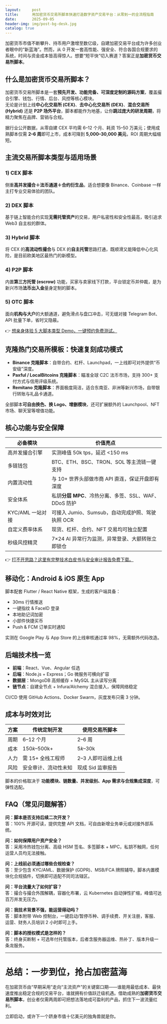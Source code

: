 ```yaml
---
layout:     post
title:      用加密货币交易所脚本快速打造数字资产交易平台：从零到一的全流程指南
date:       2025-09-05
header-img: img/post-bg-desk.jpg
catalog: true
---
```


加密货币市值不断攀升、持币用户激增至数亿级，自建加密交易平台成为许多创业者眼中的“新蓝海”。然而，从 0 开发一套高性能、强安全、符合各国合规要求的系统，时间与资金成本皆高得惊人。想要“短平快”切入赛道？答案正是**加密货币交易所脚本**。

## 什么是加密货币交易所脚本？

加密货币交易所脚本是一套**预先开发、功能完备、可深度定制的源码方案**，覆盖撮合引擎、钱包、行情、后台、风控等核心模块。  
无论是计划上线**中心化交易所 (CEX)**、**去中心化交易所 (DEX)**、**混合交易所 (Hybrid)** 还是 **P2P 场外平台**，脚本都能作为地基，让你**跳过庞大的研发周期**，将精力聚焦在品牌、营销与合规。

据行业公开数据，从零自建 CEX 平均需 6–12 个月、耗资 15–50 万美元；使用成熟脚本仅需 **2–6 周**即可上市，成本可降到 **5,000–30,000 美元**，ROI 周期大幅缩短。

## 主流交易所脚本类型与适用场景

### 1) CEX 脚本  
侧重**高并发撮合＋法币通道＋合约衍生品**，适合想要像 Binance、Coinbase 一样主打专业交易体验的团队。

### 2) DEX 脚本  
基于链上智能合约实现**无需托管资产**的交易，用户私密性和安全性最高，吸引追求 Web3 自主权的群体。

### 3) Hybrid 脚本  
将 CEX 的**高流动性撮合**与 DEX 的**自主托管**思路打通，既顺滑又能降低中心化风险，是目前欧美地区最热门的新模型。

### 4) P2P 脚本  
内置**第三方托管 (escrow)** 功能，买家与卖家线下打款，平台锁定币并仲裁，是为新兴市场**法币出入金**量身定制的脚本。

### 5) OTC 脚本  
面向**机构与大户**的大额通道，避免滑点与盘口冲击，可无缝对接 Telegram Bot、API 批量下单，省时又隐蔽。

👉 [想亲身体验 5 大脚本类型 Demo，一键预约免费测试。](https://okxdog.com/)

## 克隆热门交易所模板：快速复刻成功模式

- **Binance 克隆脚本**：自带合约、杠杆、Launchpad，一上线即可对外提供“币安级”深度。  
- **Paxful / LocalBitcoins 克隆脚本**：瞄准全球 C2C 法币市场，支持 300+ 支付方式与信用评级系统。  
- **Remitano 克隆脚本**：界面极度简洁，适合东南亚、非洲等新兴市场，自带银行转账与礼品卡通道。

全部脚本**可自由换色、换 Logo、增删模块**，还可扩展额外的 Launchpool、NFT 市场、聊天室等增值功能。

## 核心功能与安全保障

| 必备模块           | 价值亮点                    |
|--------------------|----------------------------|
| 高并发撮合引擎     | 实测峰值 50k tps，延迟 <150 ms |
| 多链钱包           | BTC、ETH、BSC、TRON、SOL 等主流链一键支持 |
| 内置流动性         | 与 10+ 世界头部做市商 API 直连，保证开盘即有深度 |
| 安全体系           | 私钥**分层 MPC**、冷热分离、多签、SSL、WAF、DDoS 防护 |
| KYC/AML 一站对接   | 可接入 Jumio、Sumsub，自动完成护照、驾驶执照 OCR |
| 自定义费率体系     | 现货、杠杆、合约、NFT 交易均可独立配置 |
| 秒级风控精灵       | 7×24 AI 异常行为监测，异常登录、大额转账立即锁仓 |

👉 [打不开思路？这里有完整技术白皮书与安全审计报告免费下载。](https://okxdog.com/)

## 移动化：Android & iOS 原生 App

脚本配套 Flutter / React Native 框架，生成的客户端具备：

- 30ms 行情推送  
- 一键指纹 & FaceID 登录  
- 本地助记词加密  
- 小部件快捷买币  
- Push & FCM 订单实时通知

实测在 Google Play 与 App Store 的上线审核通过率 98%，无需额外代码改造。

## 后端技术栈一览

- **前端**：React、Vue、Angular 任选  
- **后端**：Node.js + Express；Go 微服务可横向扩容  
- **数据层**：MongoDB 高频缓存 + MySQL 主从读写分离  
- **链节点**：自建全节点 + Infura/Alchemy 混合接入，保障网络稳定

CI/CD 使用 GitHub Actions、Docker Swarm，灰度发布只需 3 分钟。

## 成本与时效对比

| 方案               | 传统定制开发             | 使用交易所脚本      |
|--------------------|--------------------------|---------------------|
| 周期               | 6–12 个月                | 2–6 周              |
| 成本               | $150k–$500k+             | $5k–$30k            |
| 人力               | 需 15+ 全栈工程师        | 2–3 人即可运维上线  |
| 风险               | 安全审计、流动性未知     | 现成 Sid 监审报告   |

脚本的价格取决于 **功能模块、链数量、并发级别、App 需求与合规集成深度**，可弹性选配。

## FAQ（常见问题解答）

**问：脚本是否支持后续二次开发？**  
答：100% 开源可读，提供完整 API 文档，可自由新增业务单元或对接外部系统。

**问：如何保障用户资产安全？**  
答：采用冷热钱包分离、高级 HSM 签名、多签脚本 + MPC，私钥不触网，任何运营人员均无法接触。

**问：上线前必须通过哪些合规检查？**  
答：至少包含 KYC/AML、数据保护 (GDPR)、MSB/FCA 牌照辅导。脚本内置模块化合规插件，切换即可适配不同司法辖区。

**问：平台流量大了如何扩容？**  
答：撮合与撮合外围解耦，容器化布署，云 Kubernetes 自动弹性扩缩，峰值可达百万并发无压力。

**问：我技术背景不强，能运营得动吗？**  
答：脚本附带 Web 控制台，一键启动/暂停币种、调手续费、开关注册，客服、运营、财务人员培训 2 小时即可上手。

**问：脚本的授权模式是怎样的？**  
答：终身买断制 + 可选年付托管版本，后者含服务器运维、热补丁、版本升级一条龙服务。

---

# 总结：一步到位，抢占加密蓝海

在加密货币由“早期采用”走向“主流资产”的关键窗口期——谁能用最低成本、最快速度推出稳定合规的交易平台，谁就拥有价值跃迁级机遇。借助成熟的**加密货币交易所脚本**，创业者仅需两周即可把想法落地成可盈利的产品，抓住下一波流量红利。

立即启动，或许下一个跻身市值十亿美元的独角兽就是你。